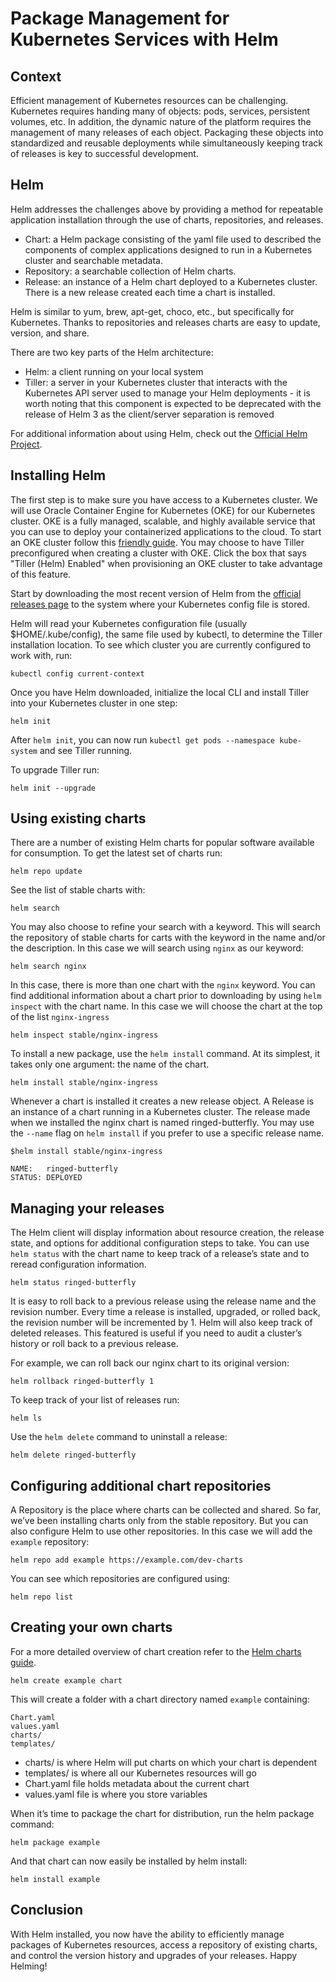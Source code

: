 # Package Management for Kubernetes Services with Helm

## Context 

Efficient management of Kubernetes resources can be challenging. Kubernetes requires handing many of objects: pods, services, persistent volumes, etc. In addition, the dynamic nature of the platform requires the management of many releases of each object. Packaging these objects into standardized and reusable deployments while simultaneously keeping track of releases is key to successful development. 

## Helm

Helm addresses the challenges above by providing a method for repeatable application installation through the use of charts, repositories, and releases. 

* Chart: a Helm package consisting of the yaml file used to described the components of complex applications designed to run in a Kubernetes cluster and searchable metadata. 
* Repository: a searchable collection of Helm charts. 
* Release: an instance of a Helm chart deployed to a Kubernetes cluster. There is a new release created each time a chart is installed. 

Helm is similar to yum, brew, apt-get, choco, etc., but specifically for Kubernetes. 
Thanks to repositories and releases charts are easy to update, version, and share. 

There are two key parts of the Helm architecture: 
* Helm: a client running on your local system
* Tiller: a server in your Kubernetes cluster that interacts with the Kubernetes API server used to manage your Helm deployments - it is worth noting that this component is expected to be deprecated with the release of Helm 3 as the client/server separation is removed

For additional information about using Helm, check out the [Official Helm Project](https://github.com/helm/helm). 


## Installing Helm 

The first step is to make sure you have access to a Kubernetes cluster. We will use Oracle Container Engine for Kubernetes (OKE) for our Kubernetes cluster. OKE is a fully managed, scalable, and highly available service that you can use to deploy your containerized applications to the cloud. To start an OKE cluster follow this [friendly guide](http://www.oracle.com/webfolder/technetwork/tutorials/obe/oci/oke-full/index.html). You may choose to have Tiller preconfigured when creating a cluster with OKE. Click the box that says "Tiller (Helm) Enabled" when provisioning an OKE cluster to take advantage of this feature.

Start by downloading the most recent version of Helm from the [official releases page](https://github.com/kubernetes/helm/releases) to the system where your Kubernetes config file is stored.  

Helm will read your Kubernetes configuration file (usually $HOME/.kube/config), the same file used by kubectl, to determine the Tiller installation location. To see which cluster you are currently configured to work with, run: 

```
kubectl config current-context
```

Once you have Helm downloaded, initialize the local CLI and install Tiller into your Kubernetes cluster in one step:

```
helm init
```
After `helm init`, you can now run `kubectl get pods --namespace kube-system` and see Tiller running.

To upgrade Tiller run: 
```
helm init --upgrade
```

## Using existing charts

There are a number of existing Helm charts for popular software available for consumption. To get the latest set of charts run: 
```
helm repo update
```

See the list of stable charts with: 

```
helm search 
```

You may also choose to refine your search with a keyword. This will search the repository of stable charts for carts with the keyword in the name and/or the description. In this case we will search using `nginx` as our keyword: 

```
helm search nginx
```

In this case, there is more than one chart with the `nginx` keyword. You can find additional information about a chart prior to downloading by using `helm inspect` with the chart name. In this case we will choose the chart at the top of the list `nginx-ingress`

```
helm inspect stable/nginx-ingress
```

To install a new package, use the `helm install` command. At its simplest, it takes only one argument: the name of the chart.

```
helm install stable/nginx-ingress
```

Whenever a chart is installed it creates a new release object. A Release is an instance of a chart running in a Kubernetes cluster. The release made when we installed the nginx chart is named ringed-butterfly. You may use the `--name` flag on `helm install` if you prefer to use a specific release name.

```
$helm install stable/nginx-ingress 

NAME:   ringed-butterfly
STATUS: DEPLOYED
```

## Managing your releases 

The Helm client will display information about resource creation, the release state, and options for additional configuration steps to take. You can use `helm status` with the chart name to keep track of a release’s state and to reread configuration information. 

```
helm status ringed-butterfly  
```

It is easy to roll back to a previous release using the release name and the revision number. Every time a release is installed, upgraded, or rolled back, the revision number will be incremented by 1. Helm will also keep track of deleted releases. This featured is useful if you need to audit a cluster’s history or roll back to a previous release. 

For example, we can roll back our nginx chart to its original version:

```
helm rollback ringed-butterfly 1
```

To keep track of your list of releases run: 

```
helm ls
```

Use the `helm delete` command to uninstall a release: 

```
helm delete ringed-butterfly
```

## Configuring additional chart repositories

A Repository is the place where charts can be collected and shared. So far, we’ve been installing charts only from the stable repository. But you can also configure Helm to use other repositories. In this case we will add the `example` repository:

```
helm repo add example https://example.com/dev-charts
```

You can see which repositories are configured using: 
```
helm repo list
```


## Creating your own charts 

For a more detailed overview of chart creation refer to the [Helm charts guide](https://docs.helm.sh/developing_charts/#charts). 

```
helm create example chart 
```

This will create a folder with a chart directory named `example` containing: 
```
Chart.yaml	
values.yaml
charts/		
templates/
```

* charts/ is where Helm will put charts on which your chart is dependent 
* templates/ is where all our Kubernetes resources will go 
* Chart.yaml file holds metadata about the current chart 
* values.yaml file is where you store variables

When it’s time to package the chart for distribution, run the helm package command:

```
helm package example
```

And that chart can now easily be installed by helm install:
```
helm install example
```

## Conclusion 

With Helm installed, you now have the ability to efficiently manage packages of Kubernetes resources, access a repository of existing charts, and control the version history and upgrades of your releases. Happy Helming!

